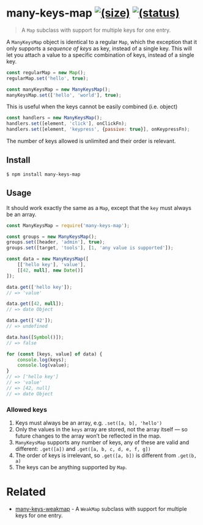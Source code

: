 # many-keys-map [![(size)][badge-gzip]](#no-link) [![(status)][badge-travis]][link-travis]

  [badge-gzip]: https://img.shields.io/bundlephobia/minzip/many-keys-map.svg?label=gzipped
  [badge-travis]: https://api.travis-ci.com/bfred-it/many-keys-map.svg?branch=master
  [link-travis]: https://travis-ci.org/bfred-it/many-keys-map
  [link-npm]: https://www.npmjs.com/package/many-keys-map

> A `Map` subclass with support for multiple keys for one entry.

A `ManyKeysMap` object is identical to a regular `Map`, which the exception that it only supports a _sequence of keys_ as key, instead of a single key. This will let you attach a value to a specific combination of keys, instead of a single key.

```js
const regularMap = new Map();
regularMap.set('hello', true);

const manyKeysMap = new ManyKeysMap();
manyKeysMap.set(['hello', 'world'], true);
```

This is useful when the keys cannot be easily combined (i.e. object)

```js
const handlers = new ManyKeysMap();
handlers.set([element, 'click'], onClickFn);
handlers.set([element, 'keypress', {passive: true}], onKeypressFn);
```

The number of keys allowed is unlimited and their order is relevant.

## Install

```
$ npm install many-keys-map
```


## Usage

It should work exactly the same as a `Map`, except that the `key` must always be an array.

```js
const ManyKeysMap = require('many-keys-map');

const groups = new ManyKeysMap();
groups.set([header, 'admin'], true);
groups.set([target, 'tools'], [1, 'any value is supported']);

const data = new ManyKeysMap([
	[['hello key'], 'value'],
	[[42, null], new Date()]
]);

data.get(['hello key']);
// => 'value'

data.get([42, null]);
// => date Object

data.get(['42']);
// => undefined

data.has([Symbol()]);
// => false

for (const [keys, value] of data) {
	console.log(keys);
	console.log(value);
}
// => ['hello key']
// => 'value'
// => [42, null]
// => date Object
```

### Allowed keys

1. Keys must always be an array, e.g. `.set([a, b], 'hello')`
2. Only the values in the `keys` array are stored, not the array itself — so future changes to the array won’t be reflected in the map.
3. `ManyKeysMap` supports any number of keys, any of these are valid and different: `.get([a])` and `.get([a, b, c, d, e, f, g])`
4. The order of keys is irrelevant, so `.get([a, b])` is different from `.get(b, a)`
5. The keys can be anything supported by `Map`.


# Related

- [many-keys-weakmap](https://github.com/bfred-it/many-keys-weakmap) - A `WeakMap` subclass with support for multiple keys for one entry.
